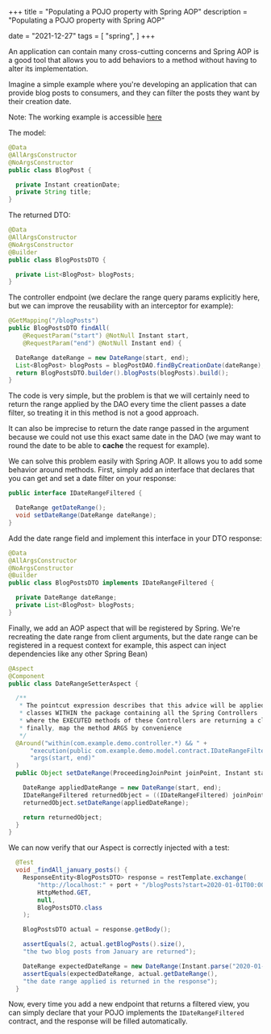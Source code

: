 +++
title = "Populating a POJO property with Spring AOP"
description = "Populating a POJO property with Spring AOP"

date = "2021-12-27"
tags = [
    "spring",
]
+++


An application can contain many cross-cutting concerns and Spring AOP is a good tool that allows you to add behaviors to a method without having to alter its implementation.

Imagine a simple example where you're developing an application that can provide blog posts to consumers, and they can filter the posts they want by their creation date. 

Note: The working example is accessible [here](https://github.com/Lemick/demo-spring-aop)

The model:
```java
@Data
@AllArgsConstructor
@NoArgsConstructor
public class BlogPost {

  private Instant creationDate;
  private String title;
}
```
The returned DTO:
```java 
@Data
@AllArgsConstructor
@NoArgsConstructor
@Builder
public class BlogPostsDTO {

  private List<BlogPost> blogPosts;
}
``` 
The controller endpoint (we declare the range query params explicitly here, but we can improve the reusability with an interceptor for example):
```java 
@GetMapping("/blogPosts")
public BlogPostsDTO findAll(
    @RequestParam("start") @NotNull Instant start,
    @RequestParam("end") @NotNull Instant end) {

  DateRange dateRange = new DateRange(start, end);
  List<BlogPost> blogPosts = blogPostDAO.findByCreationDate(dateRange);
  return BlogPostsDTO.builder().blogPosts(blogPosts).build();
}
```

The code is very simple, but the problem is that we will certainly need to return the range applied by the DAO every time the client passes a date filter, so treating it in this method is not a good approach.

It can also be imprecise to return the date range passed in the argument because we could not use this exact same date in the DAO (we may want to round the date to be able to **cache** the request for example).

We can solve this problem easily with Spring AOP. It allows you to add some behavior around methods. First, simply add an interface that declares that you can get and set a date filter on your response:
```java 
public interface IDateRangeFiltered {

  DateRange getDateRange();
  void setDateRange(DateRange dateRange);
}
```

Add the date range field and implement this interface in your DTO response:
```java 
@Data
@AllArgsConstructor
@NoArgsConstructor
@Builder
public class BlogPostsDTO implements IDateRangeFiltered {

  private DateRange dateRange;
  private List<BlogPost> blogPosts;
}
``` 

Finally, we add an AOP aspect that will be registered by Spring. We're recreating the date range from client arguments, but the date range can be registered in a request context for example, this aspect can inject dependencies like any other Spring Bean)
```java 
@Aspect
@Component
public class DateRangeSetterAspect {

  /**
   * The pointcut expression describes that this advice will be applied to:
   * classes WITHIN the package containing all the Spring Controllers
   * where the EXECUTED methods of these Controllers are returning a class which implements IDateRangeFiltered
   * finally, map the method ARGS by convenience
   */
  @Around("within(com.example.demo.controller.*) && " +
      "execution(public com.example.demo.model.contract.IDateRangeFiltered+ *(..)) &&" +
      "args(start, end)"
  )
  public Object setDateRange(ProceedingJoinPoint joinPoint, Instant start, Instant end) throws Throwable {

    DateRange appliedDateRange = new DateRange(start, end);
    IDateRangeFiltered returnedObject = ((IDateRangeFiltered) joinPoint.proceed());
    returnedObject.setDateRange(appliedDateRange);

    return returnedObject;
  }
}
``` 

We can now verify that our Aspect is correctly injected with a test:

```java
  @Test
  void _findAll_january_posts() {
    ResponseEntity<BlogPostsDTO> response = restTemplate.exchange(
        "http://localhost:" + port + "/blogPosts?start=2020-01-01T00:00:00Z&end=2020-01-30T23:59:59Z",
        HttpMethod.GET,
        null,
        BlogPostsDTO.class
    );

    BlogPostsDTO actual = response.getBody();

    assertEquals(2, actual.getBlogPosts().size(),
    "the two blog posts from January are returned");

    DateRange expectedDateRange = new DateRange(Instant.parse("2020-01-01T00:00:00Z"), Instant.parse("2020-01-30T23:59:59Z"));
    assertEquals(expectedDateRange, actual.getDateRange(), 
    "the date range applied is returned in the response");
  }
```


Now, every time you add a new endpoint that returns a filtered view, you can simply declare that your POJO implements the ```IDateRangeFiltered``` contract, and the response will be filled automatically.